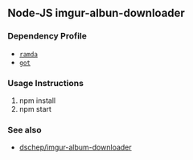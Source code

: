 ## Node-JS imgur-albun-downloader

### Dependency Profile

- [`ramda`](https://ramdajs.com/)
- [`got`](https://github.com/sindresorhus/got)

### Usage Instructions

1. npm install
2. npm start <api-key> <album-id> <output-path>

### See also

- [dschep/imgur-album-downloader](https://github.com/dschep/imgur-album-downloader)
